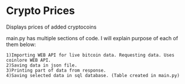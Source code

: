 # Crypto Prices
 Displays prices of added cryptocoins 


 main.py has multiple sections of code. I will explain purpose of each of them below:

	1)Importing WEB API for live bitcoin data. Requesting data. Uses coinlore WEB API.
	2)Saving data in json file.
	3)Printing part of data from response.
	4)Saving selected data in sql database. (Table created in main.py)
